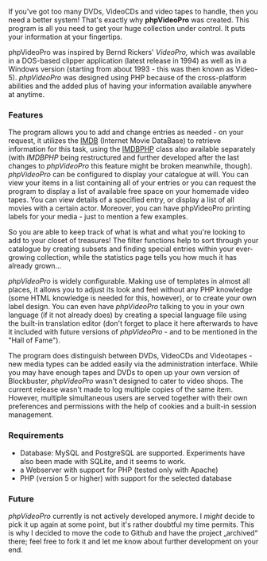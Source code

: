 If you've got too many DVDs, VideoCDs and video tapes to handle, then you need
a better system! That's exactly why **phpVideoPro** was created. This program is
all you need to get your huge collection under control. It puts your
information at your fingertips.

phpVideoPro was inspired by Bernd Rickers' *VideoPro,* which was available in a
DOS-based clipper application (latest release in 1994) as well as in a Windows
version (starting from about 1993 - this was then known as Video-5). *phpVideoPro*
was designed using PHP because of the cross-platform abilities and the added
plus of having your information available anywhere at anytime.


### Features
The program allows you to add and change entries as needed - on your request,
it utilizes the [IMDB](http://imdb.com/) (Internet Movie DataBase) to retrieve
information for this task, using the
[IMDBPHP](https://github.com/tboothman/imdbphp) class also available separately
(with *IMDBPHP* being restructured and further developed after the last changes
to *phpVideoPro* this feature might be broken meanwhile, though). *phpVideoPro*
can be configured to display your catalogue at will. You can view your items in
a list containing all of your entries or you can request the program to display
a list of available free space on your homemade video tapes. You can view
details of a specified entry, or display a list of all movies with a certain
actor. Moreover, you can have phpVideoPro printing labels for your media - just
to mention a few examples.

So you are able to keep track of what is what and what you're looking to add to
your closet of treasures! The filter functions help to sort through your
catalogue by creating subsets and finding special entries within your
ever-growing collection, while the statistics page tells you how much it has
already grown…

*phpVideoPro* is widely configurable. Making use of templates in almost all
places, it allows you to adjust its look and feel without any PHP knowledge
(some HTML knowledge is needed for this, however), or to create your own label
design. You can even have *phpVideoPro* talking to you in your own language (if
it not already does) by creating a special language file using the built-in
translation editor (don't forget to place it here afterwards to have it
included with future versions of *phpVideoPro* - and to be mentioned in the "Hall
of Fame").

The program does distinguish between DVDs, VideoCDs and Videotapes - new media
types can be added easily via the administration interface. While you may have
enough tapes and DVDs to open up your own version of Blockbuster, *phpVideoPro*
wasn't designed to cater to video shops. The current release wasn't made to log
multiple copies of the same item. However, multiple simultaneous users are served
together with their own preferences and permissions with the help of cookies
and a built-in session management.


### Requirements
* Database: MySQL and PostgreSQL are supported. Experiments have also been made
  with SQLite, and it seems to work.
* a Webserver with support for PHP (tested only with Apache)
* PHP (version 5 or higher) with support for the selected database


### Future
*phpVideoPro* currently is not actively developed anymore. I *might* decide to
pick it up again at some point, but it's rather doubtful my time permits. This
is why I decided to move the code to Github and have the project „archived“
there; feel free to fork it and let me know about further development on your
end.